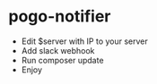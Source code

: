 # pogo-notifier

* Edit $server with IP to your server
* Add slack webhook
* Run composer update
* Enjoy
